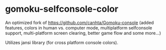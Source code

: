 # gomoku-selfconsole-color
An optimized fork of https://github.com/canhta/Gomoku-console (added features, colors in human vs. computer mode, multiplatform selfconsole support, multi-platform screen clearing, better game flow and some more...)

Utilizes jansi library (for cross platform console colors).
